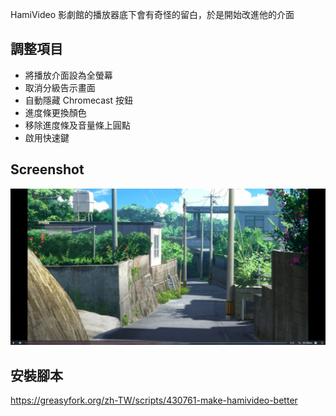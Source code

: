 HamiVideo 影劇館的播放器底下會有奇怪的留白，於是開始改進他的介面

## 調整項目

- 將播放介面設為全螢幕
- 取消分級告示畫面
- 自動隱藏 Chromecast 按鈕
- 進度條更換顏色
- 移除進度條及音量條上圓點
- 啟用快速鍵

## Screenshot

![Player screenshot](screenshot.jpg)

## 安裝腳本

https://greasyfork.org/zh-TW/scripts/430761-make-hamivideo-better
